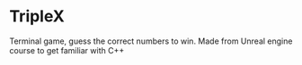 # TripleX
Terminal game, guess the correct numbers to win. Made from Unreal engine course to get familiar with C++
